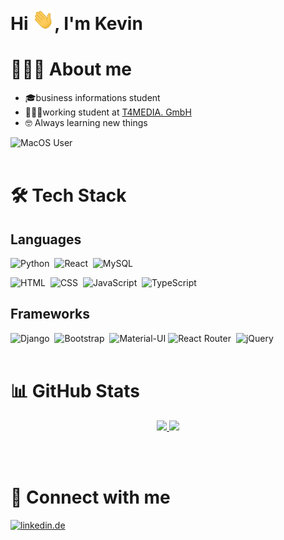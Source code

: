 # Hi <img width="35" src="./media/wave.gif">, I'm Kevin
# 👨🏼‍💻 About me
-   🎓business informations student
-   👨🏼‍💻working student at <a href="https://t4media.de">T4MEDIA. GmbH</a>
-   🤓 Always learning new things

![MacOS User](https://img.shields.io/badge/mac%20os-000000?style=for-the-badge&logo=apple&logoColor=white)
<br /><br />

#   🛠️ Tech Stack

## Languages
![Python](https://img.shields.io/badge/Python-3776AB?style=for-the-badge&logo=python&logoColor=white)&nbsp;&nbsp;![React](https://img.shields.io/badge/React-20232A?style=for-the-badge&logo=react&logoColor=61DAFB)&nbsp;&nbsp;![MySQL](https://img.shields.io/badge/MySQL-00000F?style=for-the-badge&logo=mysql&logoColor=white)

![HTML](https://img.shields.io/badge/HTML-239120?style=for-the-badge&logo=html5&logoColor=white)&nbsp;&nbsp;![CSS](https://img.shields.io/badge/CSS-2b4dd5?&style=for-the-badge&logo=css3&logoColor=white)&nbsp;&nbsp;![JavaScript](https://img.shields.io/badge/JavaScript-F7DF1E?style=for-the-badge&logo=javascript&logoColor=black)&nbsp;&nbsp;![TypeScript](https://img.shields.io/badge/TypeScript-007ACC?style=for-the-badge&logo=typescript&logoColor=white)
## Frameworks

![Django](https://img.shields.io/badge/Django-092E20?style=for-the-badge&logo=django&logoColor=white)&nbsp;&nbsp;![Bootstrap](https://img.shields.io/badge/Bootstrap-563D7C?style=for-the-badge&logo=bootstrap&logoColor=white)&nbsp;&nbsp;![Material-UI](https://img.shields.io/badge/Material--UI-0081CB?style=for-the-badge&logo=material-ui&logoColor=white)
![React Router](https://img.shields.io/badge/React_Router-CA4245?style=for-the-badge&logo=react-router&logoColor=white)&nbsp;&nbsp;![jQuery](https://img.shields.io/badge/jQuery-0769AD?style=for-the-badge&logo=jquery&logoColor=white)
<br /><br />


# 📊 GitHub Stats
<p align="center">
<a href="https://github.com/AVS1508">
  <img height="180em" src="https://github-readme-stats-eight-theta.vercel.app/api?username=kevin-eberhardt&show_icons=true&theme=algolia&include_all_commits=true&count_private=true"/>
  <img height="180em" src="https://github-readme-stats-eight-theta.vercel.app/api/top-langs/?username=kevin-eberhardt&layout=compact&langs_count=8&theme=algolia&hide=jupyter%20notebook"/>
</a>
</p>
<br /><br />

# 🤝 Connect with me
[![linkedin.de](https://img.shields.io/badge/LinkedIn-0077B5?style=for-the-badge&logo=linkedin&logoColor=white)](https://www.linkedin.com/in/kevin-eberhardt-8a436b204/)
